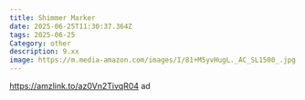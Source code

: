 ```yaml
---
title: Shimmer Marker
date: 2025-06-25T11:30:37.364Z
tags: 2025-06-25
Category: other
description: 9.xx
image: https://m.media-amazon.com/images/I/81+M5yvHugL._AC_SL1500_.jpg
---
```

https://amzlink.to/az0Vn2TivqR04  ad